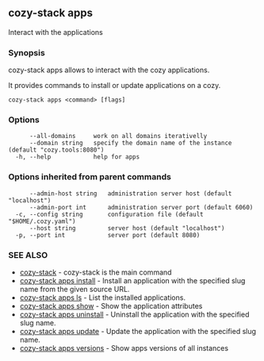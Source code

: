 ## cozy-stack apps

Interact with the applications

### Synopsis


cozy-stack apps allows to interact with the cozy applications.

It provides commands to install or update applications on
a cozy.


```
cozy-stack apps <command> [flags]
```

### Options

```
      --all-domains     work on all domains iterativelly
      --domain string   specify the domain name of the instance (default "cozy.tools:8080")
  -h, --help            help for apps
```

### Options inherited from parent commands

```
      --admin-host string   administration server host (default "localhost")
      --admin-port int      administration server port (default 6060)
  -c, --config string       configuration file (default "$HOME/.cozy.yaml")
      --host string         server host (default "localhost")
  -p, --port int            server port (default 8080)
```

### SEE ALSO

* [cozy-stack](cozy-stack.md)	 - cozy-stack is the main command
* [cozy-stack apps install](cozy-stack_apps_install.md)	 - Install an application with the specified slug name
from the given source URL.
* [cozy-stack apps ls](cozy-stack_apps_ls.md)	 - List the installed applications.
* [cozy-stack apps show](cozy-stack_apps_show.md)	 - Show the application attributes
* [cozy-stack apps uninstall](cozy-stack_apps_uninstall.md)	 - Uninstall the application with the specified slug name.
* [cozy-stack apps update](cozy-stack_apps_update.md)	 - Update the application with the specified slug name.
* [cozy-stack apps versions](cozy-stack_apps_versions.md)	 - Show apps versions of all instances

